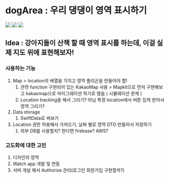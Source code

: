 # dogArea : 우리 댕댕이 영역 표시하기

<div align="left">
	<img src="https://img.shields.io/badge/Swift-F05138?style=flat&logo=swift&logoColor=white"/>
  <img src="https://img.shields.io/badge/Swift-F05138?style=flat&logo=swift&logoColor=white"/>
  <img src="https://img.shields.io/badge/Swift-F05138?style=flat&logo=swift&logoColor=white"/>
</div>

## Idea : 강아지들이 산책 할 때 영역 표시를 하는데, 이걸 실제 지도 위에 표현해보자!



### 사용하는 기능

1. Map > location의 배열을 가지고 영역 폴리곤을 만들어야 함!
   1. 관련 function 구현되어 있는 KakaoMap 사용 > Mapkit으로 먼저 구현해보고 kakaomap으로 마이그레이션 하기로 했음 ( 시뮬레이션 문제 )
   2. Location tracking을 해서 그리기? 아님 특정 location에서 버튼 입력 받아서 영역 그리기?
2. Data storage
   1. SwiftData로 써보기
3. Location 권한 허용해서 가져오기, 날짜 별로 영역 DTO 만들어서 저장하기
   1. 외부 DB를 사용할지? 한다면 firebase? AWS?

### 고도화에 대한 고민

1. 디자인의 영역
2. Watch app 개발 및 연동
3. 서버 개설 해서 Authorize 관리(로그인 회원가입 구현할까?)
